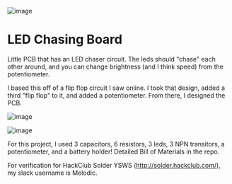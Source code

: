 ![image](https://github.com/user-attachments/assets/9449e943-8100-4af4-aff5-eec93844ed58)

# LED Chasing Board
Little PCB that has an LED chaser circuit. The leds should "chase" each other around, and you can change brightness (and I think speed) from the potentiometer. 

I based this off of a flip flop circuit I saw online. I took that design, added a third "flip flop" to it, and added a potentiometer. From there, I designed the PCB.

![image](https://github.com/user-attachments/assets/3a8651ea-0b8b-47f8-935f-7d8f4296e6eb)

![image](https://github.com/user-attachments/assets/9fc0480b-3f06-439a-9832-10e058b8a218)

For this project, I used 3 capacitors, 6 resistors, 3 leds, 3 NPN transitors, a potentiometer, and a battery holder! Detailed Bill of Materials in the repo.

For verification for HackClub Solder YSWS (http://solder.hackclub.com/), my slack username is Melodic.
